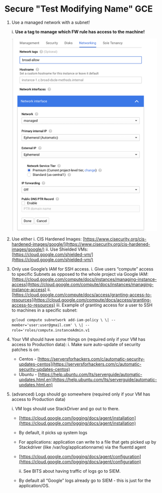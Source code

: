 # Secure "Test Modifying Name" GCE

1. Use a managed network with a subnet!

    i. **Use a tag to manage which FW rule has access to the machine!**

    ![image](../../.gitbook/assets/gce-network.png)

2. Use either i. CIS Hardened Images: [https://www.cisecurity.org/cis-hardened-images/google/](https://www.cisecurity.org/cis-hardened-images/google/) ii. Use Shielded VMs: [https://cloud.google.com/shielded-vm/](https://cloud.google.com/shielded-vm/)
3. Only use Google’s IAM for SSH access. i. Give users “compute” access to specific Subnets as opposed to the whole project via Google IAM: [https://cloud.google.com/compute/docs/instances/managing-instance-access](https://cloud.google.com/compute/docs/instances/managing-instance-access) ii. [https://cloud.google.com/compute/docs/access/granting-access-to-resources](https://cloud.google.com/compute/docs/access/granting-access-to-resources) iii. Example of granting access for a user to SSH to machines in a specific subnet:

   `gcloud compute subnetwork add-iam-policy \ \| --member='user:user@gmail.com' \ \| --role='roles/compute.instanceAdmin.v1`

4. Your VM should have some things on \(required only if your VM has access to Production data\): i. Make sure auto-update of security patches is on:
   * Centos - [https://serversforhackers.com/c/automatic-security-updates-centos](https://serversforhackers.com/c/automatic-security-updates-centos) 
   * Ubuntu - [https://help.ubuntu.com/lts/serverguide/automatic-updates.html.en](https://help.ubuntu.com/lts/serverguide/automatic-updates.html.en)
5. \(advanced\) Logs should go somewhere \(required only if your VM has access to Production data\) 

    i. VM logs should use StackDriver and go out to there.

   * [https://cloud.google.com/logging/docs/agent/installation](https://cloud.google.com/logging/docs/agent/installation)
   * By default, it picks up system logs
   * For applications: application can write to a file that gets picked up by Stackdriver \(like /var/log/applicationname\) via the fluentd agent
   * [https://cloud.google.com/logging/docs/agent/configuration](https://cloud.google.com/logging/docs/agent/configuration)

     ii. See BITS about having traffic of logs go to SIEM.

   * By default all “Google” logs already go to SIEM - this is just for the application/OS.

